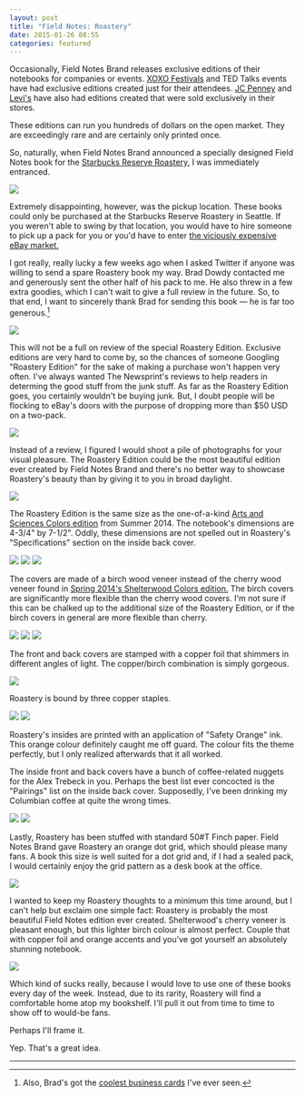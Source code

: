 ```yaml
---
layout: post
title: "Field Notes: Roastery"
date: 2015-01-26 08:55
categories: featured
---
```


Occasionally, Field Notes Brand releases exclusive editions of their notebooks for companies or events. [XOXO Festivals](http://fieldnotesbrand.com/glitch/) and TED Talks events have had exclusive editions created just for their attendees. [JC Penney](https://www.flickr.com/photos/brinstar/8602173438/) and [Levi's](http://fieldnotesbrand.com/2010/07/08/levis-and-field-notes/) have also had editions created that were sold exclusively in their stores.

These editions can run you hundreds of dollars on the open market. They are exceedingly rare and are certainly only printed once.

So, naturally, when Field Notes Brand announced a specially designed Field Notes book for the [Starbucks Reserve Roastery,](http://fieldnotesbrand.com/2014/11/20/starbucks-reserve-roastery-edition/) I was immediately entranced.

*![](http://thenewsprint.s3.amazonaws.com/media/2015/01/Field-Notes-Roastery-2.jpg)*

Extremely disappointing, however, was the pickup location. These books could only be purchased at the Starbucks Reserve Roastery in Seattle. If you weren't able to swing by that location, you would have to hire someone to pick up a pack for you or you'd have to enter [the viciously expensive eBay market.](http://www.ebay.com/sch/i.html?_odkw=field+notes+roastery&_from=R40%7CR40%7CR40&_osacat=0&_from=R40&_trksid=p2045573.m570.l1313.TR0.TRC0.H0.Xfield+notes+roastery+edition&_nkw=field+notes+roastery+edition&_sacat=0)

I got really, really lucky a few weeks ago when I asked Twitter if anyone was willing to send a spare Roastery book my way. Brad Dowdy contacted me and generously sent the other half of his pack to me. He also threw in a few extra goodies, which I can't wait to give a full review in the future. So, to that end, I want to sincerely thank Brad for sending this book — he is far too generous.[^1]

![](http://thenewsprint.s3.amazonaws.com/media/2015/01/Field-Notes-Roastery-1.jpg)

This will not be a full on review of the special Roastery Edition. Exclusive editions are very hard to come by, so the chances of someone Googling "Roastery Edition" for the sake of making a purchase won't happen very often. I've always wanted The Newsprint's reviews to help readers in determing the good stuff from the junk stuff. As far as the Roastery Edition goes, you certainly wouldn't be buying junk. But, I doubt people will be flocking to eBay's doors with the purpose of dropping more than $50 USD on a two-pack.

![](http://thenewsprint.s3.amazonaws.com/media/2015/01/Field-Notes-Roastery-9.jpg)

Instead of a review, I figured I would shoot a pile of photographs for your visual pleasure. The Roastery Edition could be the most beautiful edition ever created by Field Notes Brand and there's no better way to showcase Roastery's beauty than by giving it to you in broad daylight.

![](http://thenewsprint.s3.amazonaws.com/media/2015/01/Field-Notes-Roastery-8.jpg)

The Roastery Edition is the same size as the one-of-a-kind [Arts and Sciences Colors edition](http://thenewsprint.co/2014/06/16/field-notes-arts-and-sciences/) from Summer 2014. The notebook's dimensions are 4-3/4" by 7-1/2". Oddly, these dimensions are not spelled out in Roastery's "Specifications" section on the inside back cover.

*![](http://thenewsprint.s3.amazonaws.com/media/2015/01/Field-Notes-Roastery-6.jpg)*
*![](http://thenewsprint.s3.amazonaws.com/media/2015/01/Field-Notes-Roastery-7.jpg)*
*![](http://thenewsprint.s3.amazonaws.com/media/2015/01/Field-Notes-Roastery-16.jpg)*

The covers are made of a birch wood veneer instead of the cherry wood veneer found in [Spring 2014's Shelterwood Colors edition.](http://thenewsprint.co/2014/03/31/on-my-desk-field-notes-shelterwood-edition/) The birch covers are significantly more flexible than the cherry wood covers. I'm not sure if this can be chalked up to the additional size of the Roastery Edition, or if the birch covers in general are more flexible than cherry.

![](http://thenewsprint.s3.amazonaws.com/media/2015/01/Field-Notes-Roastery-13.jpg)
![](http://thenewsprint.s3.amazonaws.com/media/2015/01/Field-Notes-Roastery-12.jpg)
![](http://thenewsprint.s3.amazonaws.com/media/2015/01/Field-Notes-Roastery-11.jpg)

The front and back covers are stamped with a copper foil that shimmers in different angles of light. The copper/birch combination is simply gorgeous. 

![](http://thenewsprint.s3.amazonaws.com/media/2015/01/Field-Notes-Roastery-15.jpg)

Roastery is bound by three copper staples.

*![](http://thenewsprint.s3.amazonaws.com/media/2015/01/Field-Notes-Roastery-4.jpg)*
*![](http://thenewsprint.s3.amazonaws.com/media/2015/01/Field-Notes-Roastery-5.jpg)*

Roastery's insides are printed with an application of "Safety Orange" ink. This orange colour definitely caught me off guard. The colour fits the theme perfectly, but I only realized afterwards that it all worked.

The inside front and back covers have a bunch of coffee-related nuggets for the Alex Trebeck in you. Perhaps the best list ever concocted is the "Pairings" list on the inside back cover. Supposedly, I've been drinking my Columbian coffee at quite the wrong times.

![](http://thenewsprint.s3.amazonaws.com/media/2015/01/Field-Notes-Roastery-14.jpg)
![](http://thenewsprint.s3.amazonaws.com/media/2015/01/Field-Notes-Roastery-3.jpg)

Lastly, Roastery has been stuffed with standard 50#T Finch paper. Field Notes Brand gave Roastery an orange dot grid, which should please many fans. A book this size is well suited for a dot grid and, if I had a sealed pack, I would certainly enjoy the grid pattern as a desk book at the office.

*![](http://thenewsprint.s3.amazonaws.com/media/2015/01/Field-Notes-Roastery-17.jpg)*

I wanted to keep my Roastery thoughts to a minimum this time around, but I can't help but exclaim one simple fact: Roastery is probably the most beautiful Field Notes edition ever created. Shelterwood's cherry veneer is pleasant enough, but this lighter birch colour is almost perfect. Couple that with copper foil and orange accents and you've got yourself an absolutely stunning notebook.  

*![](http://thenewsprint.s3.amazonaws.com/media/2015/01/Field-Notes-Roastery-10.jpg)*

Which kind of sucks really, because I would love to use one of these books every day of the week. Instead, due to its rarity, Roastery will find a comfortable home atop my bookshelf. I'll pull it out from time to time to show off to would-be fans.

Perhaps I'll frame it.

Yep. That's a great idea.

---

[^1]: Also, Brad's got the [coolest business cards](http://instagram.com/p/spTjaZGTgl/?modal=true) I've ever seen. 